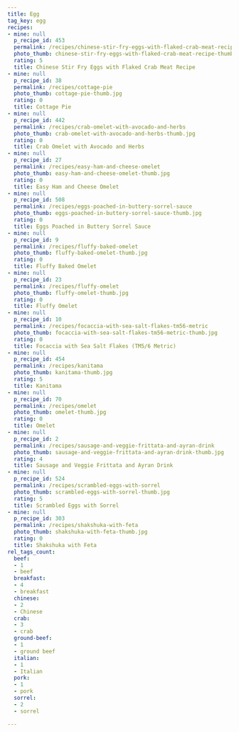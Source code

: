 ```yaml
---
title: Egg
tag_key: egg
recipes:
- mine: null
  p_recipe_id: 453
  permalink: /recipes/chinese-stir-fry-eggs-with-flaked-crab-meat-recipe
  photo_thumb: chinese-stir-fry-eggs-with-flaked-crab-meat-recipe-thumb.jpg
  rating: 5
  title: Chinese Stir Fry Eggs with Flaked Crab Meat Recipe
- mine: null
  p_recipe_id: 38
  permalink: /recipes/cottage-pie
  photo_thumb: cottage-pie-thumb.jpg
  rating: 0
  title: Cottage Pie
- mine: null
  p_recipe_id: 442
  permalink: /recipes/crab-omelet-with-avocado-and-herbs
  photo_thumb: crab-omelet-with-avocado-and-herbs-thumb.jpg
  rating: 0
  title: Crab Omelet with Avocado and Herbs
- mine: null
  p_recipe_id: 27
  permalink: /recipes/easy-ham-and-cheese-omelet
  photo_thumb: easy-ham-and-cheese-omelet-thumb.jpg
  rating: 0
  title: Easy Ham and Cheese Omelet
- mine: null
  p_recipe_id: 508
  permalink: /recipes/eggs-poached-in-buttery-sorrel-sauce
  photo_thumb: eggs-poached-in-buttery-sorrel-sauce-thumb.jpg
  rating: 0
  title: Eggs Poached in Buttery Sorrel Sauce
- mine: null
  p_recipe_id: 9
  permalink: /recipes/fluffy-baked-omelet
  photo_thumb: fluffy-baked-omelet-thumb.jpg
  rating: 0
  title: Fluffy Baked Omelet
- mine: null
  p_recipe_id: 23
  permalink: /recipes/fluffy-omelet
  photo_thumb: fluffy-omelet-thumb.jpg
  rating: 0
  title: Fluffy Omelet
- mine: null
  p_recipe_id: 10
  permalink: /recipes/focaccia-with-sea-salt-flakes-tm56-metric
  photo_thumb: focaccia-with-sea-salt-flakes-tm56-metric-thumb.jpg
  rating: 0
  title: Focaccia with Sea Salt Flakes (TM5/6 Metric)
- mine: null
  p_recipe_id: 454
  permalink: /recipes/kanitama
  photo_thumb: kanitama-thumb.jpg
  rating: 5
  title: Kanitama
- mine: null
  p_recipe_id: 70
  permalink: /recipes/omelet
  photo_thumb: omelet-thumb.jpg
  rating: 0
  title: Omelet
- mine: null
  p_recipe_id: 2
  permalink: /recipes/sausage-and-veggie-frittata-and-ayran-drink
  photo_thumb: sausage-and-veggie-frittata-and-ayran-drink-thumb.jpg
  rating: 4
  title: Sausage and Veggie Frittata and Ayran Drink
- mine: null
  p_recipe_id: 524
  permalink: /recipes/scrambled-eggs-with-sorrel
  photo_thumb: scrambled-eggs-with-sorrel-thumb.jpg
  rating: 5
  title: Scrambled Eggs with Sorrel
- mine: null
  p_recipe_id: 303
  permalink: /recipes/shakshuka-with-feta
  photo_thumb: shakshuka-with-feta-thumb.jpg
  rating: 0
  title: Shakshuka with Feta
rel_tags_count:
  beef:
  - 1
  - beef
  breakfast:
  - 4
  - breakfast
  chinese:
  - 2
  - Chinese
  crab:
  - 3
  - crab
  ground-beef:
  - 1
  - ground beef
  italian:
  - 1
  - Italian
  pork:
  - 1
  - pork
  sorrel:
  - 2
  - sorrel

---
```

